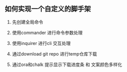## 如何实现一个自定义的脚手架

1. 先创建全局命令

2. 使用commander 进行命令参数处理

3. 使用inquirer 进行cli 交互处理

4. 通过download git repo 进行temp仓库下载

5. 通过ora和chalk 提示显示下载进度条 和 文案颜色多样化
